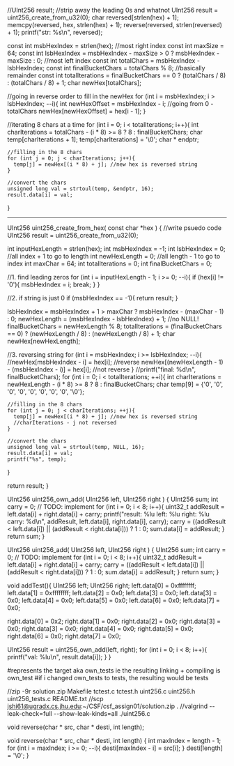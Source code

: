 //UInt256 result;
  //strip away the leading 0s and whatnot
  UInt256 result = uint256_create_from_u32(0);
  char reversed[strlen(hex) + 1];
  memcpy(reversed, hex, strlen(hex) + 1);
  reverse(reversed, strlen(reversed) + 1);
  printf("str: %s\n", reversed);

  const int msbHexIndex = strlen(hex); //most right index
  const int maxSize = 64;
  const int lsbHexIndex = msbHexIndex - maxSize > 0 ? msbHexIndex - maxSize : 0; //most left index
  const int totalChars = msbHexIndex - lsbHexIndex;
  const int finalBucketChars = totalChars % 8; //basically remainder
  const int totalIterations = finalBucketChars == 0 ? (totalChars / 8) : (totalChars / 8) + 1;
  char newHex[totalChars];

  //going in reverse order to fill in the newHex 
  for (int i = msbHexIndex; i > lsbHexIndex; --i){
    int newHexOffset = msbHexIndex - i; //going from 0 - totalChars
    newHex[newHexOffset] = hex[i - 1];
  }

  //iterating 8 chars at a time
  for (int i = 0; i < totalIterations; i++){
    int charIterations = totalChars - (i * 8) >= 8 ? 8 : finalBucketChars; 
    char temp[charIterations + 1];
    temp[charIterations] = '\0';
    char * endptr;

    //filling in the 8 chars
    for (int j = 0; j < charIterations; j++){
      temp[j] = newHex[(i * 8) + j]; //new hex is reversed string
    }

    //convert the chars
    unsigned long val = strtoul(temp, &endptr, 16);
    result.data[i] = val;
  }

  -----------------------------------------
  UInt256 uint256_create_from_hex( const char *hex ) {
  //write psuedo code
  UInt256 result = uint256_create_from_u32(0);
  
  int inputHexLength = strlen(hex);
  int msbHexIndex = -1;
  int lsbHexIndex = 0; //all index + 1 to go to length
  int newHexLength = 0; //all length - 1 to go to index
  int maxChar = 64;
  int totalIterations = 0;
  int finalBucketChars = 0;

  //1. find leading zeros
  for (int i = inputHexLength - 1; i >= 0; --i){
    if (hex[i] != '0'){
      msbHexIndex = i;
      break;
    }
  }

  //2. if string is just 0
  if (msbHexIndex == -1){
    return result;
  }

  lsbHexIndex = msbHexIndex + 1 > maxChar ? msbHexIndex - (maxChar - 1) : 0;
  newHexLength = (msbHexIndex - lsbHexIndex) + 1; //no NULL!
  finalBucketChars = newHexLength % 8;
  totalIterations = (finalBucketChars == 0) ? (newHexLength / 8) : (newHexLength / 8) + 1;
  char newHex[newHexLength];

  //3. reversing string
  for (int i = msbHexIndex; i >= lsbHexIndex; --i){
    //newHex[msbHexIndex - i] = hex[i]; //reverse
    newHex[(newHexLength - 1) - (msbHexIndex - i)] = hex[i]; //not reverse
  }
  //printf("final: %d\n", finalBucketChars);
  for (int i = 0; i < totalIterations; ++i){
    int charIterations = newHexLength - (i * 8) >= 8 ? 8 : finalBucketChars; 
    char temp[9] = {'0', '0', '0', '0', '0', '0', '0', '0', '\0'};

    //filling in the 8 chars
    for (int j = 0; j < charIterations; ++j){
      temp[j] = newHex[(i * 8) + j]; //new hex is reversed string
      //charIterations - j not reversed
    }

    //convert the chars
    unsigned long val = strtoul(temp, NULL, 16);
    result.data[i] = val;
    printf("%s", temp);
  }

  return result;
}

UInt256 uint256_own_add( UInt256 left, UInt256 right ) {
  UInt256 sum;
  int carry = 0;
  // TODO: implement
  for (int i = 0; i < 8; i++){
    uint32_t addResult = left.data[i] + right.data[i] + carry;
    printf("result: %lu left: %lu right: %lu carry: %d\n", addResult, left.data[i], right.data[i], carry);
    carry = ((addResult < left.data[i]) || (addResult < right.data[i])) ? 1 : 0;
    sum.data[i] = addResult;
  }
  return sum;
}

UInt256 uint256_add( UInt256 left, UInt256 right ) {
  UInt256 sum;
  int carry = 0;
  // TODO: implement
  for (int i = 0; i < 8; i++){
    uint32_t addResult = left.data[i] + right.data[i] + carry;
    carry = ((addResult < left.data[i]) || (addResult < right.data[i])) ? 1 : 0;
    sum.data[i] = addResult;
  }
  return sum;
}

void addTest(){
  UInt256 left;
  UInt256 right;
  left.data[0] = 0xffffffff;
  left.data[1] = 0xffffffff;
  left.data[2] = 0x0;
  left.data[3] = 0x0;
  left.data[3] = 0x0;
  left.data[4] = 0x0;
  left.data[5] = 0x0;
  left.data[6] = 0x0;
  left.data[7] = 0x0;

  right.data[0] = 0x2;
  right.data[1] = 0x0;
  right.data[2] = 0x0;
  right.data[3] = 0x0;
  right.data[3] = 0x0;
  right.data[4] = 0x0;
  right.data[5] = 0x0;
  right.data[6] = 0x0;
  right.data[7] = 0x0;
  
  UInt256 result = uint256_own_add(left, right);
  for (int i = 0; i < 8; i++){
    printf("val: %lu\n", result.data[i]);
  }
}

#represents the target aka own_tests ie the resulting linking + compiling is own_test
#if i changed own_tests to tests, the resulting would be tests

//zip -9r solution.zip Makefile tctest.c tctest.h uint256.c uint256.h uint256_tests.c README.txt
//scp jshi61@ugradx.cs.jhu.edu:~/CSF/csf_assign01/solution.zip .
//valgrind --leak-check=full --show-leak-kinds=all ./uint256.c


void reverse(char * src, char * desti, int length);

void reverse(char * src, char * desti, int length) {
  int maxIndex = length - 1;
  for (int i = maxIndex; i >= 0; --i){
    desti[maxIndex - i] = src[i];
  }
  desti[length] = '\0';
}